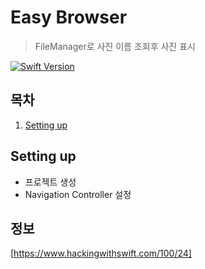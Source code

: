 # Easy Browser

> FileManager로 사진 이름 조회후 사진 표시

[![Swift Version][swift-image]][swift-url]

## 목차

1. [Setting up](#setting-up)

## Setting up

- 프로젝트 생성
- Navigation Controller 설정

## 정보

[https://www.hackingwithswift.com/100/24]

[swift-image]:https://img.shields.io/badge/swift-5-orange.svg
[swift-url]:https://swift.org
